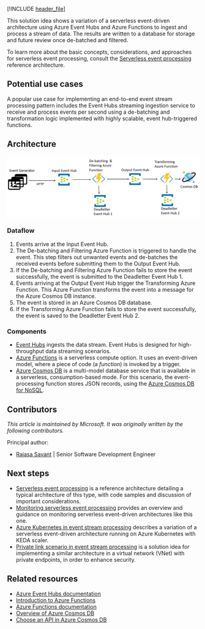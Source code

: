 <!-- cSpell:ignore KEDA deadletter -->
[!INCLUDE [header_file](../../../includes/sol-idea-header.md)]

This solution idea shows a variation of a serverless event-driven architecture using Azure Event Hubs and Azure Functions to ingest and process a stream of data. The results are written to a database for storage and future review once de-batched and filtered.

To learn more about the basic concepts, considerations, and approaches for serverless event processing, consult the [Serverless event processing](../../reference-architectures/serverless/event-processing.yml) reference architecture.

## Potential use cases

A popular use case for implementing an end-to-end event stream processing pattern includes the Event Hubs streaming ingestion service to receive and process events per second using a de-batching and transformation logic implemented with highly scalable, event hub-triggered functions.

## Architecture

![Diagram showing the data flow and key processing points in the architecture described in this article](../media/serverless-event-processing-filtering-diagram.png)

### Dataflow

1. Events arrive at the Input Event Hub.
1. The De-batching and Filtering Azure Function is triggered to handle the event. This step filters out unwanted events and de-batches the received events before submitting them to the Output Event Hub.
1. If the De-batching and Filtering Azure Function fails to store the event successfully, the event is submitted to the Deadletter Event Hub 1.
1. Events arriving at the Output Event Hub trigger the Transforming Azure Function. This Azure Function transforms the event into a message for the Azure Cosmos DB instance.
1. The event is stored in an Azure Cosmos DB database.
1. If the Transforming Azure Function fails to store the event successfully, the event is saved to the Deadletter Event Hub 2.

### Components

- [Event Hubs](https://azure.microsoft.com/services/event-hubs) ingests the data stream. Event Hubs is designed for high-throughput data streaming scenarios.
- [Azure Functions](https://azure.microsoft.com/services/functions) is a serverless compute option. It uses an event-driven model, where a piece of code (a *function*) is invoked by a trigger.
- [Azure Cosmos DB](https://azure.microsoft.com/services/cosmos-db) is a multi-model database service that is available in a serverless, consumption-based mode. For this scenario, the event-processing function stores JSON records, using the [Azure Cosmos DB for NoSQL](/azure/cosmos-db/introduction).

## Contributors

*This article is maintained by Microsoft. It was originally written by the following contributors.*

Principal author:

- [Rajasa Savant](https://www.linkedin.com/in/rajasa-savant-72645728) | Senior Software Development Engineer

## Next steps

- [Serverless event processing](../../reference-architectures/serverless/event-processing.yml) is a reference architecture detailing a typical architecture of this type, with code samples and discussion of important considerations.
- [Monitoring serverless event processing](../../serverless/guide/monitoring-serverless-event-processing.md) provides an overview and guidance on monitoring serverless event-driven architectures like this one.
- [Azure Kubernetes in event stream processing](./serverless-event-processing-aks.yml) describes a variation of a serverless event-driven architecture running on Azure Kubernetes with KEDA scaler.
- [Private link scenario in event stream processing](./serverless-event-processing-private-link.yml) is a solution idea for implementing a similar architecture in a virtual network (VNet) with private endpoints, in order to enhance security.

## Related resources

- [Azure Event Hubs documentation](/azure/event-hubs)
- [Introduction to Azure Functions](/azure/azure-functions/functions-overview)
- [Azure Functions documentation](/azure/azure-functions)
- [Overview of Azure Cosmos DB](/azure/cosmos-db/introduction)
- [Choose an API in Azure Cosmos DB](/azure/cosmos-db/choose-api)
